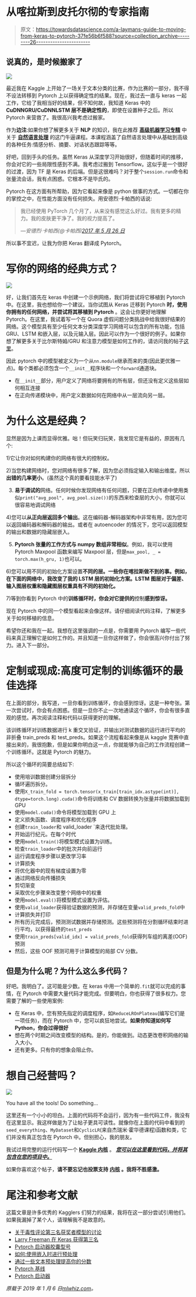 # 从喀拉斯到皮托尔彻的专家指南

> 原文：<https://towardsdatascience.com/a-laymans-guide-to-moving-from-keras-to-pytorch-37fe56b6f588?source=collection_archive---------26----------------------->

## 说真的，是时候搬家了

![](img/0b907a41296f93ace391e793a83f1208.png)

最近我在 Kaggle 上开始了一场关于文本分类的比赛，作为比赛的一部分，我不得不设法转移到 Pytorch 上以获得确定性的结果。现在，我过去一直与 keras 一起工作，它给了我相当好的结果，但不知何故，我知道 Keras 中的 **CuDNNGRU/CuDNNLSTM 层不是确定性的**，即使在设置种子之后。所以 Pytorch 来营救了。我很高兴我考虑过搬家。

作为**边注**:如果你想了解更多关于 **NLP** 的知识，我在此推荐 [**高级机器学习专精**](https://www.coursera.org/specializations/aml?siteID=lVarvwc5BD0-AqkGMb7JzoCMW0Np1uLfCA&utm_content=2&utm_medium=partners&utm_source=linkshare&utm_campaign=lVarvwc5BD0) 中关于 [**自然语言处理**](https://www.coursera.org/specializations/aml?siteID=lVarvwc5BD0-AqkGMb7JzoCMW0Np1uLfCA&utm_content=2&utm_medium=partners&utm_source=linkshare&utm_campaign=lVarvwc5BD0) 的这门牛逼课程。本课程涵盖了自然语言处理中从基础到高级的各种任务:情感分析、摘要、对话状态跟踪等等。

好吧，回到手头的任务。虽然 Keras 从深度学习开始很好，但随着时间的推移，你会对它的一些局限性感到不满。我考虑过搬到 Tensorflow。这似乎是一个很好的过渡，因为 TF 是 Keras 的后端。但是这很难吗？对于整个`session.run`命令和张量流会话，我有点困惑。它根本不是毕氏的。

Pytorch 在这方面有所帮助，因为它看起来像是 python 做事的方式。一切都在你的掌控之中，在性能方面没有任何损失。用安德烈·卡帕西的话说:

> 我已经使用 PyTorch 几个月了，从来没有感觉这么好过。我有更多的精力。我的皮肤更干净了。我的视力提高了。
> 
> *—安德烈·卡帕西(@卡帕西)*[*2017 年 5 月 26 日*](https://twitter.com/karpathy/status/868178954032513024?ref_src=twsrc%5Etfw)

所以事不宜迟，让我为你把 Keras 翻译成 Pytorch。

# 写你的网络的经典方式？

![](img/307fcfb0fa1aae5f1134716c56ad2b9d.png)

好，让我们首先在 keras 中创建一个示例网络，我们将尝试将它移植到 Pytorch 中。在这里，我也想给你一个建议。当你试图从 Keras 迁移到 Pytorch **时，使用你拥有的任何网络，并尝试将其移植到 Pytorch** 。这会让你更好地理解 Pytorch。在这里，我试着写一个在 Quora 虚假问题分类挑战中给我很好结果的网络。这个模型具有至少任何文本分类深度学习网络可以包含的所有功能，包括 GRU、LSTM 和嵌入层，以及元输入层。因此可以作为一个很好的例子。如果你想了解更多关于比尔斯特姆/GRU 和注意力模型是如何工作的，请访问我的帖子[这里](https://mlwhiz.com/blog/2018/12/17/text_classification/)。

因此 pytorch 中的模型被定义为一个从`nn.module`继承而来的类(因此更优雅一点)。每个类都必须包含一个`__init__`程序块和一个`forward`通道块。

*   在`__init__`部分，用户定义了网络将要拥有的所有层，但还没有定义这些层如何相互连接
*   在正向传递模块中，用户定义数据如何在网络中从一层流向另一层。

# 为什么这是经典？

显然是因为上课而显得优雅。咄！但玩笑归玩笑，我发现它是有益的，原因有几个:

1)它让你对如何构建你的网络有很大的控制权。

2)当您构建网络时，您对网络有很多了解，因为您必须指定输入和输出维度。所以**出错的几率更小**。(虽然这个真的要看技能水平了)

3) **易于调试的**网络。任何时候你发现网络有任何问题，只要在正向传递中使用类似`print("avg_pool", avg_pool.size())`的东西来检查层的大小，你就可以很容易地调试网络

4)您可以**从正向层返回多个输出**。这在编码器-解码器架构中非常有用，因为您可以返回编码器和解码器的输出。或者在 autoencoder 的情况下，您可以返回模型的输出和数据的隐藏层嵌入。

5) **Pytorch 张量的工作方式与 numpy 数组非常相似**。例如，我可以使用 Pytorch Maxpool 函数来编写 Maxpool 层，但是`max_pool, _ = torch.max(h_gru, 1)`也可以。

6)您可以用不同的初始化方案设置**不同的层。一些你在喀拉斯做不到的事。例如，在下面的网络中，我改变了我的 LSTM 层的初始化方案。LSTM 图层对于偏差、输入图层权重和隐藏图层权重具有不同的初始化。**

7)等到你看到 Pytorch 中的**训练循环时，你会对它提供的**控制**感到惊讶。**

现在 Pytorch 中的同一个模型看起来会像这样。请仔细阅读代码注释，了解更多关于如何移植的信息。

希望你还和我在一起。我想在这里强调的一点是，你需要用 Pytorch 编写一些代码来真正理解它是如何工作的。并且知道一旦你这样做了，你会很高兴你付出了努力。进入下一部分。

# 定制或现成:高度可定制的训练循环的最佳选择

在上面的部分，我写道，一旦你看到训练循环，你会感到惊讶。这是一种夸张。第一次尝试时，你会有点困惑。但是一旦你不止一次地通读这个循环，你会有很多直观的感觉。再次阅读注释和代码以获得更好的理解。

该训练循环对训练数据进行 k 重交叉验证，并输出对测试数据的运行进行平均的非折叠 train_preds 和 test_preds。如果这个流程看起来像是从 kaggle 竞赛中直接出来的，我很抱歉，但是如果你明白这一点，你就能够为自己的工作流程创建一个训练循环。这就是 Pytorch 的魅力。

所以这个循环的简要总结如下:

*   使用培训数据创建分层拆分
*   循环遍历拆分。
*   使用`X_train_fold = torch.tensor(x_train[train_idx.astype(int)], dtype=torch.long).cuda()`命令将训练和 CV 数据转换为张量并将数据加载到 GPU
*   使用`model.cuda()`命令将模型加载到 GPU 上
*   定义损失函数、调度程序和优化程序
*   创建`train_loader`和 valid_loader `来迭代批处理。
*   开始运行纪元。在每个时代
*   使用`model.train()`将模型模式设置为训练。
*   检查`train_loader`中的批次并向前运行
*   运行调度程序步骤以更改学习率
*   计算损失
*   将优化器中的现有梯度设置为零
*   通过网络反向传播损失
*   剪切渐变
*   采取优化步骤来改变整个网络中的权重
*   使用`model.eval()`将模型模式设置为评估。
*   使用`valid_loader`获得验证数据的预测，并存储在变量`valid_preds_fold`中
*   计算损失并打印
*   所有历元完成后，预测测试数据并存储预测。这些预测将在分割循环结束时进行平均，以获得最终的`test_preds`
*   使用`train_preds[valid_idx] = valid_preds_fold`获得列车组的离差(OOF)预测
*   然后，这些 OOF 预测可用于计算模型的局部 CV 分数。

## 但是为什么呢？为什么这么多代码？

好吧。我明白了。这可能是少数。在 keras 中用一个简单的`.fit`就可以完成的事情，在 Pytorch 中需要大量代码才能完成。但要明白，你也获得了很多权力。您需要了解的一些使用案例:

*   在 Keras 中，您有预先指定的调度程序，如`ReduceLROnPlateau`(编写它们是一项任务)，而在 Pytorch 中，您可以疯狂地尝试。**如果你知道如何写 Python，你会过得很好**
*   想在两个时期之间改变模型的结构。是的，你能做到。动态更改卷积网络的输入大小。
*   还有更多。只有你的想象会阻止你。

# 想自己经营吗？

![](img/ef8bf4bb914a45d39ebc11c3a1ab5632.png)

You have all the tools! Do something…

这里还有一个小小的坦白。上面的代码将不会运行，因为有一些代码工件，我没有在这里显示。我这样做是为了让帖子更具可读性。就像你在上面的代码中看到的`seed_everything`、`MyDataset`和`CyclicLR`(来自杰瑞米·霍华德课程)函数和类，它们并没有真正包含在 Pytorch 中。但别担心，我的朋友。

我试过用完整的运行代码写一个 [**Kaggle 内核**](https://www.kaggle.com/mlwhiz/third-place-model-for-toxic-comments-in-pytorch) 。 [***您可以在这里看到代码，并将其包含在您的项目中。***](https://www.kaggle.com/mlwhiz/third-place-model-for-toxic-comments-in-pytorch)

如果你喜欢这个帖子，**请不要忘记也投票支持** [**内核**](https://www.kaggle.com/mlwhiz/third-place-model-for-toxic-comments-in-pytorch) **。我将不胜感激。**

# 尾注和参考文献

这篇文章是许多优秀的 Kagglers 们努力的结果，我将在这一部分尝试引用他们。如果我漏掉了某个人，请理解我不是故意的。

*   [关于毒性评论第三名获奖者模型的讨论](https://www.kaggle.com/c/jigsaw-toxic-comment-classification-challenge/discussion/52644)
*   [Larry Freeman 在 Keras 获得第三名](https://www.kaggle.com/larryfreeman/toxic-comments-code-for-alexander-s-9872-model)
*   [Pytorch 启动器胶囊型号](https://www.kaggle.com/spirosrap/bilstm-attention-kfold-clr-extra-features-capsule)
*   [如何:使用嵌入时进行预处理](https://www.kaggle.com/christofhenkel/how-to-preprocessing-when-using-embeddings)
*   [通过一些文本预处理提高你的分数](https://www.kaggle.com/theoviel/improve-your-score-with-some-text-preprocessing)
*   [Pytorch 基线](https://www.kaggle.com/ziliwang/baseline-pytorch-bilstm)
*   [Pytorch 启动器](https://www.kaggle.com/hengzheng/pytorch-starter)

*原载于 2019 年 1 月 6 日*[*mlwhiz.com*](https://mlwhiz.com/blog/2019/01/06/pytorch_keras_conversion/)*。*